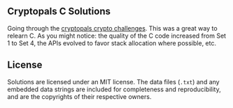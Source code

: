 ## Cryptopals C Solutions

Going through the [cryptopals crypto challenges](https://cryptopals.com/). This was a great way to relearn C. As you might notice: the quality of the C code increased from Set 1 to Set 4, the APIs evolved to favor stack allocation where possible, etc.

## License
Solutions are licensed under an MIT license. The data files (`.txt`) and any embedded data strings are included for completeness and reproducibility, and are the copyrights of their respective owners.
